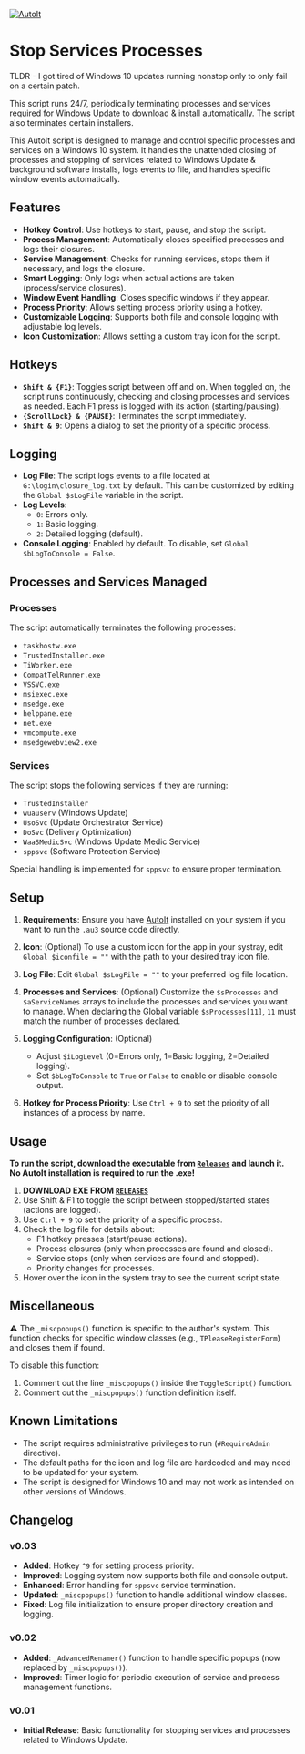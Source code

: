 [![AutoIt](https://avatars.githubusercontent.com/u/5172713?s=25&v=4)](https://github.com/autoit)

# Stop Services Processes

TLDR - I got tired of Windows 10 updates running nonstop only to only fail on a certain patch.

This script runs 24/7, periodically terminating processes and services required for Windows Update to download & install automatically. The script also terminates certain installers.

This AutoIt script is designed to manage and control specific processes and services on a Windows 10 system.
It handles the unattended closing of processes and stopping of services related to Windows Update & background software installs, logs events to file, and handles specific window events automatically.

## Features

- **Hotkey Control**: Use hotkeys to start, pause, and stop the script.
- **Process Management**: Automatically closes specified processes and logs their closures.
- **Service Management**: Checks for running services, stops them if necessary, and logs the closure.
- **Smart Logging**: Only logs when actual actions are taken (process/service closures).
- **Window Event Handling**: Closes specific windows if they appear.
- **Process Priority**: Allows setting process priority using a hotkey.
- **Customizable Logging**: Supports both file and console logging with adjustable log levels.
- **Icon Customization**: Allows setting a custom tray icon for the script.

## Hotkeys

- **`Shift & {F1}`**: Toggles script between off and on. When toggled on, the script runs continuously, checking and closing processes and services as needed. Each F1 press is logged with its action (starting/pausing).
- **`{ScrollLock} & {PAUSE}`**: Terminates the script immediately.
- **`Shift & 9`**: Opens a dialog to set the priority of a specific process.

## Logging

- **Log File**: The script logs events to a file located at `G:\login\closure_log.txt` by default. This can be customized by editing the `Global $sLogFile` variable in the script.
- **Log Levels**:
  - `0`: Errors only.
  - `1`: Basic logging.
  - `2`: Detailed logging (default).
- **Console Logging**: Enabled by default. To disable, set `Global $bLogToConsole = False`.

## Processes and Services Managed

### Processes
The script automatically terminates the following processes:
- `taskhostw.exe`
- `TrustedInstaller.exe`
- `TiWorker.exe`
- `CompatTelRunner.exe`
- `VSSVC.exe`
- `msiexec.exe`
- `msedge.exe`
- `helppane.exe`
- `net.exe`
- `vmcompute.exe`
- `msedgewebview2.exe`

### Services
The script stops the following services if they are running:
- `TrustedInstaller`
- `wuauserv` (Windows Update)
- `UsoSvc` (Update Orchestrator Service)
- `DoSvc` (Delivery Optimization)
- `WaaSMedicSvc` (Windows Update Medic Service)
- `sppsvc` (Software Protection Service)

Special handling is implemented for `sppsvc` to ensure proper termination.

## Setup

1. **Requirements**: Ensure you have [AutoIt](https://github.com/autoit) installed on your system if you want to run the `.au3` source code directly.

2. **Icon**: (Optional) To use a custom icon for the app in your systray, edit `Global $iconfile = ""` with the path to your desired tray icon file.

3. **Log File**: Edit `Global $sLogFile = ""` to your preferred log file location.

4. **Processes and Services**: (Optional) Customize the `$sProcesses` and `$aServiceNames` arrays to include the processes and services you want to manage.
   When declaring the Global variable `$sProcesses[11]`, `11` must match the number of processes declared.

5. **Logging Configuration**: (Optional)
   - Adjust `$iLogLevel` (0=Errors only, 1=Basic logging, 2=Detailed logging).
   - Set `$bLogToConsole` to `True` or `False` to enable or disable console output.

6. **Hotkey for Process Priority**: Use `Ctrl + 9` to set the priority of all instances of a process by name.

## Usage

**To run the script, download the executable from [`Releases`](https://github.com/SevWren/Win10-Stop-Services-Processes/releases/tag/Working) and launch it. No AutoIt installation is required to run the .exe!**

1. **DOWNLOAD EXE FROM [`RELEASES`](https://github.com/SevWren/Win10-Stop-Services-Processes/releases/tag/Working)**
2. Use Shift & F1 to toggle the script between stopped/started states (actions are logged).
3. Use `Ctrl + 9` to set the priority of a specific process.
4. Check the log file for details about:
   - F1 hotkey presses (start/pause actions).
   - Process closures (only when processes are found and closed).
   - Service stops (only when services are found and stopped).
   - Priority changes for processes.
5. Hover over the icon in the system tray to see the current script state.

## Miscellaneous

⚠️ The `_miscpopups()` function is specific to the author's system. This function checks for specific window classes (e.g., `TPleaseRegisterForm`) and closes them if found.

To disable this function:

1. Comment out the line `_miscpopups()` inside the `ToggleScript()` function.
2. Comment out the `_miscpopups()` function definition itself.

## Known Limitations

- The script requires administrative privileges to run (`#RequireAdmin` directive).
- The default paths for the icon and log file are hardcoded and may need to be updated for your system.
- The script is designed for Windows 10 and may not work as intended on other versions of Windows.

## Changelog

### v0.03
- **Added**: Hotkey `^9` for setting process priority.
- **Improved**: Logging system now supports both file and console output.
- **Enhanced**: Error handling for `sppsvc` service termination.
- **Updated**: `_miscpopups()` function to handle additional window classes.
- **Fixed**: Log file initialization to ensure proper directory creation and logging.

### v0.02
- **Added**: `_AdvancedRenamer()` function to handle specific popups (now replaced by `_miscpopups()`).
- **Improved**: Timer logic for periodic execution of service and process management functions.

### v0.01
- **Initial Release**: Basic functionality for stopping services and processes related to Windows Update.
